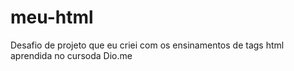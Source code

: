 # meu-html
 Desafio de projeto que eu criei com os ensinamentos de tags html aprendida no cursoda Dio.me

